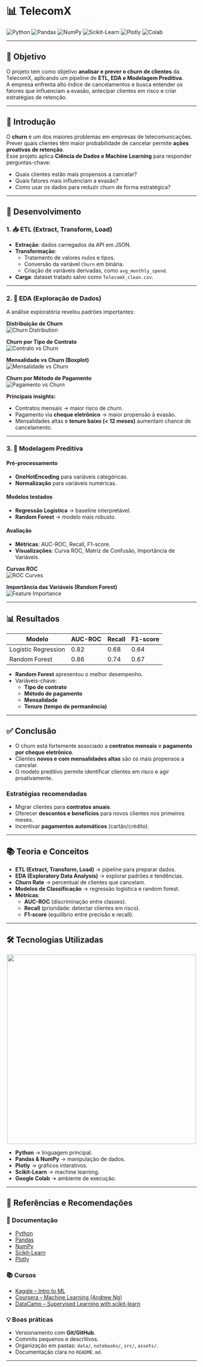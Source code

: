 # 📊 TelecomX 

![Python](https://img.shields.io/badge/Python-3.10-blue?logo=python)
![Pandas](https://img.shields.io/badge/Pandas-Data%20Analysis-yellow?logo=pandas)
![NumPy](https://img.shields.io/badge/NumPy-Scientific%20Computing-orange?logo=numpy)
![Scikit-Learn](https://img.shields.io/badge/Scikit--Learn-ML-green?logo=scikit-learn)
![Plotly](https://img.shields.io/badge/Plotly-Interactive%20Plots-purple?logo=plotly)
![Colab](https://img.shields.io/badge/Google%20Colab-Notebooks-red?logo=googlecolab)

---

## 🎯 Objetivo

O projeto tem como objetivo **analisar e prever o churn de clientes** da TelecomX, aplicando um pipeline de **ETL, EDA e Modelagem Preditiva**.  
A empresa enfrenta alto índice de cancelamentos e busca entender os fatores que influenciam a evasão, antecipar clientes em risco e criar estratégias de retenção.

---

## 📘 Introdução

O **churn** é um dos maiores problemas em empresas de telecomunicações. Prever quais clientes têm maior probabilidade de cancelar permite **ações proativas de retenção**.  
Esse projeto aplica **Ciência de Dados e Machine Learning** para responder perguntas-chave:

- Quais clientes estão mais propensos a cancelar?  
- Quais fatores mais influenciam a evasão?  
- Como usar os dados para reduzir churn de forma estratégica?  

---

## 🔧 Desenvolvimento

### 1. 📥 ETL (Extract, Transform, Load)
- **Extração**: dados carregados da API em JSON.  
- **Transformação**:  
  - Tratamento de valores nulos e tipos.  
  - Conversão da variável `Churn` em binária.  
  - Criação de variáveis derivadas, como `avg_monthly_spend`.  
- **Carga**: dataset tratado salvo como `TelecomX_clean.csv`.  

---

### 2. 🔎 EDA (Exploração de Dados)
A análise exploratória revelou padrões importantes:  

**Distribuição de Churn**  
![Churn Distribution](assets/churn_dist.png)

**Churn por Tipo de Contrato**  
![Contrato vs Churn](assets/churn_contract.png)

**Mensalidade vs Churn (Boxplot)**  
![Mensalidade vs Churn](assets/churn_box.png)

**Churn por Método de Pagamento**  
![Pagamento vs Churn](assets/churn_payment.png)

**Principais insights:**  
- Contratos mensais → maior risco de churn.  
- Pagamento via **cheque eletrônico** → maior propensão à evasão.  
- Mensalidades altas e **tenure baixo (< 12 meses)** aumentam chance de cancelamento.  

---

### 3. 🤖 Modelagem Preditiva

#### Pré-processamento
- **OneHotEncoding** para variáveis categóricas.  
- **Normalização** para variáveis numéricas.  

#### Modelos testados
- **Regressão Logística** → baseline interpretável.  
- **Random Forest** → modelo mais robusto.  

#### Avaliação
- **Métricas**: AUC-ROC, Recall, F1-score.  
- **Visualizações**: Curva ROC, Matriz de Confusão, Importância de Variáveis.  

**Curvas ROC**  
![ROC Curves](assets/roc_curve.png)

**Importância das Variáveis (Random Forest)**  
![Feature Importance](assets/feature_importance.png)

---

## 📊 Resultados

| Modelo               | AUC-ROC | Recall | F1-score |
|----------------------|---------|--------|----------|
| Logistic Regression  | 0.82    | 0.68   | 0.64     |
| Random Forest        | 0.86    | 0.74   | 0.67     |

- **Random Forest** apresentou o melhor desempenho.  
- Variáveis-chave:  
  - **Tipo de contrato**  
  - **Método de pagamento**  
  - **Mensalidade**  
  - **Tenure (tempo de permanência)**  

---

## ✅ Conclusão

- O churn está fortemente associado a **contratos mensais** e **pagamento por cheque eletrônico**.  
- Clientes **novos e com mensalidades altas** são os mais propensos a cancelar.  
- O modelo preditivo permite identificar clientes em risco e agir proativamente.  

### Estratégias recomendadas
- Migrar clientes para **contratos anuais**.  
- Oferecer **descontos e benefícios** para novos clientes nos primeiros meses.  
- Incentivar **pagamentos automáticos** (cartão/crédito).  

---

## 📚 Teoria e Conceitos

- **ETL (Extract, Transform, Load)** → pipeline para preparar dados.  
- **EDA (Exploratory Data Analysis)** → explorar padrões e tendências.  
- **Churn Rate** → percentual de clientes que cancelam.  
- **Modelos de Classificação** → regressão logística e random forest.  
- **Métricas**:  
  - **AUC-ROC** (discriminação entre classes).  
  - **Recall** (prioridade: detectar clientes em risco).  
  - **F1-score** (equilíbrio entre precisão e recall).  

---

## 🛠️ Tecnologias Utilizadas

<p align="center">
  <img src="assets/tech_stack.png" width="500"/>
</p>

- **Python** → linguagem principal.  
- **Pandas & NumPy** → manipulação de dados.  
- **Plotly** → gráficos interativos.  
- **Scikit-Learn** → machine learning.  
- **Google Colab** → ambiente de execução.  

---

## 📌 Referências e Recomendações

### 📘 Documentação
- [Python](https://docs.python.org/3/)  
- [Pandas](https://pandas.pydata.org/docs/)  
- [NumPy](https://numpy.org/doc/stable/)  
- [Scikit-Learn](https://scikit-learn.org/stable/)  
- [Plotly](https://plotly.com/python/)  

### 📚 Cursos
- [Kaggle – Intro to ML](https://www.kaggle.com/learn/intro-to-machine-learning)  
- [Coursera – Machine Learning (Andrew Ng)](https://www.coursera.org/learn/machine-learning)  
- [DataCamp – Supervised Learning with scikit-learn](https://www.datacamp.com)  

### 💡 Boas práticas
- Versionamento com **Git/GitHub**.  
- Commits pequenos e descritivos.  
- Organização em pastas: `data/`, `notebooks/`, `src/`, `assets/`.  
- Documentação clara no `README.md`.  

---
